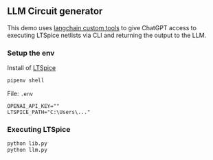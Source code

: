## LLM Circuit generator

This demo uses [langchain custom tools](https://python.langchain.com/docs/modules/agents/tools/custom_tools
) to give ChatGPT access to executing LTSpice netlists via CLI and returning the output to the LLM.


### Setup the env

Install of [LTSpice](https://www.analog.com/en/design-center/design-tools-and-calculators/ltspice-simulator.html)

```sh
pipenv shell
```

File: `.env`
```
OPENAI_API_KEY=""
LTSPICE_PATH="C:\Users\..."
```

### Executing LTSpice

```sh
python lib.py
python llm.py
```